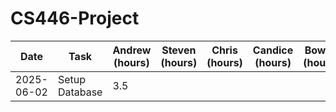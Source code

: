 # CS446-Project

| Date       | Task           | Andrew (hours) | Steven (hours) | Chris (hours) | Candice (hours) | Bowen (hours) | Ashwin (hours) |
|------------|----------------|----------------|----------------|--------------|-----------------|---------------|----------------|
| 2025-06-02 | Setup Database | 3.5            |                |              |                 |               |                |

